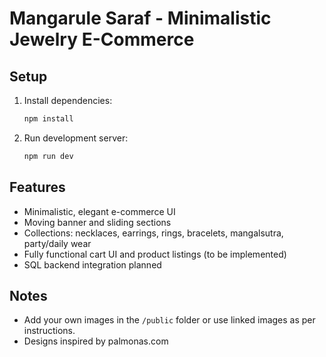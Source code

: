 # Mangarule Saraf - Minimalistic Jewelry E-Commerce

## Setup
1. Install dependencies:
   ```sh
   npm install
   ```
2. Run development server:
   ```sh
   npm run dev
   ```

## Features
- Minimalistic, elegant e-commerce UI
- Moving banner and sliding sections
- Collections: necklaces, earrings, rings, bracelets, mangalsutra, party/daily wear
- Fully functional cart UI and product listings (to be implemented)
- SQL backend integration planned

## Notes
- Add your own images in the `/public` folder or use linked images as per instructions.
- Designs inspired by palmonas.com

